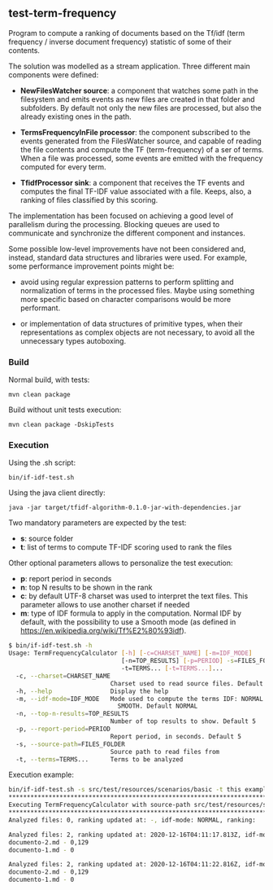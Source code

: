 ## test-term-frequency

Program to compute a ranking of documents based on the Tf/idf (term frequency / inverse document frequency) statistic of some of their contents.

The solution was modelled as a stream application. Three different main components were defined:

- **NewFilesWatcher source**: a component that watches some path in the filesystem and emits events as new files are created in that folder and subfolders. By default not only the new files are processed, but also the already existing ones in the path.

- **TermsFrequencyInFile processor**: the component subscribed to the events generated from the FilesWatcher source, and capable of reading the file contents and compute the TF (term-frequency) of a ser of terms. When a file was processed, some events are emitted with the frequency computed for every term.

- **TfidfProcessor sink**: a component that receives the TF events and computes the final TF-IDF value associated with a file. Keeps, also, a ranking of files classified by this scoring.

The implementation has been focused on achieving a good level of parallelism during the processing. Blocking queues are used to communicate and synchronize the different component and instances.

Some possible low-level improvements have not been considered and, instead, standard data structures and libraries were used. For example, some performance improvement points might be:

- avoid using regular expression patterns to perform splitting and normalization of terms in the processed files. Maybe using something more specific based on character comparisons would be more performant.

- or implementation of data structures of primitive types, when their representations as complex objects are not necessary, to avoid all the unnecessary types autoboxing.

### Build

Normal build, with tests:

    mvn clean package

Build without unit tests execution:

    mvn clean package -DskipTests

### Execution

Using the .sh script:

    bin/if-idf-test.sh 

Using the java client directly:

    java -jar target/tfidf-algorithm-0.1.0-jar-with-dependencies.jar

Two mandatory parameters are expected by the test:
- **s**: source folder
- **t**: list of terms to compute TF-IDF scoring used to rank the files

Other optional parameters allows to personalize the test execution:
- **p**: report period in seconds
- **n**: top N results to be shown in the rank
- **c**: by default UTF-8 charset was used to interpret the text files. This parameter allows to use another charset if needed
- **m**: type of IDF formula to apply in the computation. Normal IDF by default, with the possibility to use a Smooth mode (as defined in https://en.wikipedia.org/wiki/Tf%E2%80%93idf).


```bash
$ bin/if-idf-test.sh -h
Usage: TermFrequencyCalculator [-h] [-c=CHARSET_NAME] [-m=IDF_MODE]
                               [-n=TOP_RESULTS] [-p=PERIOD] -s=FILES_FOLDER
                               -t=TERMS... [-t=TERMS...]...
  -c, --charset=CHARSET_NAME
                            Charset used to read source files. Default UTF-8
  -h, --help                Display the help
  -m, --idf-mode=IDF_MODE   Mode used to compute the terms IDF: NORMAL or
                              SMOOTH. Default NORMAL
  -n, --top-n-results=TOP_RESULTS
                            Number of top results to show. Default 5
  -p, --report-period=PERIOD
                            Report period, in seconds. Default 5
  -s, --source-path=FILES_FOLDER
                            Source path to read files from
  -t, --terms=TERMS...      Terms to be analyzed
```

Execution example:

```bash
bin/if-idf-test.sh -s src/test/resources/scenarios/basic -t this example -n 5 -p 5
***************************************************************************************************
Executing TermFrequencyCalculator with source-path src/test/resources/scenarios/basic, terms: [this, example], top-results: 5, report-period: 5
***************************************************************************************************
Analyzed files: 0, ranking updated at: -, idf-mode: NORMAL, ranking: 

Analyzed files: 2, ranking updated at: 2020-12-16T04:11:17.813Z, idf-mode: NORMAL, ranking: 
documento-2.md - 0,129
documento-1.md - 0

Analyzed files: 2, ranking updated at: 2020-12-16T04:11:22.816Z, idf-mode: NORMAL, ranking: 
documento-2.md - 0,129
documento-1.md - 0

```
